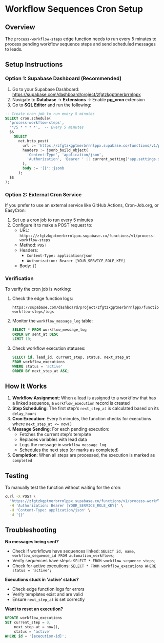 # Workflow Sequences Cron Setup

## Overview
The `process-workflow-steps` edge function needs to run every 5 minutes to process pending workflow sequence steps and send scheduled messages to leads.

## Setup Instructions

### Option 1: Supabase Dashboard (Recommended)

1. Go to your Supabase Dashboard: https://supabase.com/dashboard/project/zfgtzkgptmerbrrnlppx
2. Navigate to **Database** → **Extensions** → Enable **pg_cron** extension
3. Go to **SQL Editor** and run the following:

```sql
-- Create cron job to run every 5 minutes
SELECT cron.schedule(
  'process-workflow-steps',
  '*/5 * * * *',  -- Every 5 minutes
  $$
    SELECT
      net.http_post(
        url := 'https://zfgtzkgptmerbrrnlppx.supabase.co/functions/v1/process-workflow-steps',
        headers := jsonb_build_object(
          'Content-Type', 'application/json',
          'Authorization', 'Bearer ' || current_setting('app.settings.service_role_key')
        ),
        body := '{}'::jsonb
      );
  $$
);
```

### Option 2: External Cron Service

If you prefer to use an external service like GitHub Actions, Cron-Job.org, or EasyCron:

1. Set up a cron job to run every 5 minutes
2. Configure it to make a POST request to:
   - URL: `https://zfgtzkgptmerbrrnlppx.supabase.co/functions/v1/process-workflow-steps`
   - Method: `POST`
   - Headers:
     - `Content-Type: application/json`
     - `Authorization: Bearer [YOUR_SERVICE_ROLE_KEY]`
   - Body: `{}`

### Verification

To verify the cron job is working:

1. Check the edge function logs:
   ```
   https://supabase.com/dashboard/project/zfgtzkgptmerbrrnlppx/functions/process-workflow-steps/logs
   ```

2. Monitor the `workflow_message_log` table:
   ```sql
   SELECT * FROM workflow_message_log 
   ORDER BY sent_at DESC 
   LIMIT 10;
   ```

3. Check workflow execution statuses:
   ```sql
   SELECT id, lead_id, current_step, status, next_step_at
   FROM workflow_executions 
   WHERE status = 'active'
   ORDER BY next_step_at ASC;
   ```

## How It Works

1. **Workflow Assignment**: When a lead is assigned to a workflow that has a linked sequence, a `workflow_execution` record is created
2. **Step Scheduling**: The first step's `next_step_at` is calculated based on its `delay_hours`
3. **Cron Execution**: Every 5 minutes, the function checks for executions where `next_step_at <= now()`
4. **Message Sending**: For each pending execution:
   - Fetches the current step's template
   - Replaces variables with lead data
   - Logs the message in `workflow_message_log`
   - Schedules the next step (or marks as completed)
5. **Completion**: When all steps are processed, the execution is marked as `completed`

## Testing

To manually test the function without waiting for the cron:

```bash
curl -X POST \
  'https://zfgtzkgptmerbrrnlppx.supabase.co/functions/v1/process-workflow-steps' \
  -H 'Authorization: Bearer [YOUR_SERVICE_ROLE_KEY]' \
  -H 'Content-Type: application/json' \
  -d '{}'
```

## Troubleshooting

**No messages being sent?**
- Check if workflows have sequences linked: `SELECT id, name, workflow_sequence_id FROM automation_workflows;`
- Verify sequences have steps: `SELECT * FROM workflow_sequence_steps;`
- Check for active executions: `SELECT * FROM workflow_executions WHERE status = 'active';`

**Executions stuck in 'active' status?**
- Check edge function logs for errors
- Verify templates exist and are valid
- Ensure `next_step_at` is set correctly

**Want to reset an execution?**
```sql
UPDATE workflow_executions 
SET current_step = 0, 
    next_step_at = now(), 
    status = 'active'
WHERE id = '[execution-id]';
```
